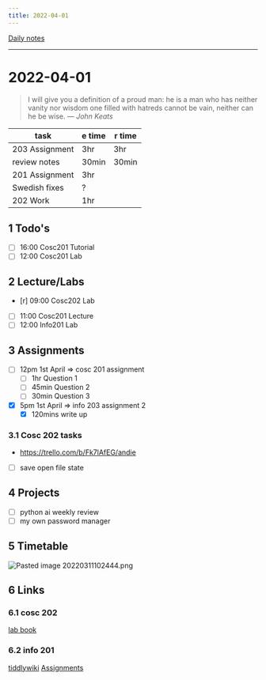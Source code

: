 ```yaml
---
title: 2022-04-01
---
```

[Daily notes](out/notes/daily-notes.md)

---

# 2022-04-01
> I will give you a definition of a proud man: he is a man who has neither vanity nor wisdom one filled with hatreds cannot be vain, neither can he be wise.
> — <cite>John Keats</cite>

| task                     | e time | r time |
| ------------------------ | ------ | ------ |
| 203 Assignment           | 3hr    | 3hr    |
| review notes             | 30min  | 30min  |
| 201 Assignment           | 3hr    |        |
| Swedish fixes            | ?      |        |
| 202 Work                 | 1hr    |        |

## 1 Todo's
- [ ] 16:00 Cosc201 Tutorial
- [ ] 12:00 Cosc201 Lab

## 2 Lecture/Labs
- [r] 09:00 Cosc202 Lab
- [ ] 11:00 Cosc201 Lecture
- [ ] 12:00 Info201 Lab

## 3 Assignments
- [ ] 12pm 1st April       ⇒ cosc 201 assignment
	- [ ] 1hr Question 1
	- [ ] 45min Question 2
	- [ ] 30min Question 3
- [x] 5pm 1st April       ⇒ info 203 assignment 2
	- [x] 120mins write up

### 3.1 Cosc 202 tasks
- https://trello.com/b/Fk7lAfEG/andie
- [ ] save open file state

## 4 Projects
- [ ] python ai weekly review
- [ ] my own password manager

## 5 Timetable
![Pasted image 20220311102444.png](None)

## 6 Links
### 6.1 cosc 202 
[lab book](https://cosc202.cspages.otago.ac.nz/lab-book/COSC202LabBook.pdf)

### 6.2 info 201
[tiddlywiki](https://isgb.otago.ac.nz/infosci/INFO201/labs_release/raw/master/output/info201_labs.html#)
[Assignments](https://isgb.otago.ac.nz/info201/shared/assignments_release/raw/master/output/INFO201_Assignments.html)
